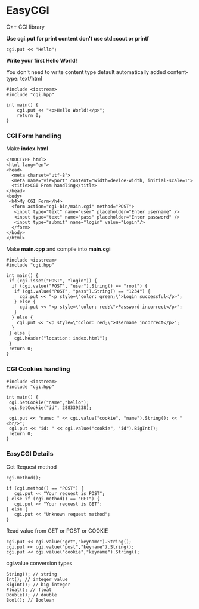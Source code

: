 # EasyCGI
<p>C++ CGI library</p>

<b>Use cgi.put for print content don't use std::cout or printf</b>

```
cgi.put << "Hello";
```

<b>Write your first Hello World!</b>
<p>You don't need to write content type 
default automatically added content-type: text/html</p>

```
#include <iostream>
#include "cgi.hpp"

int main() {
    cgi.put << "<p>Hello World!</p>";
    return 0;
}
```

<h3>CGI Form handling</h3>

<p>Make <b>index.html</b></p>

```
<!DOCTYPE html>
<html lang="en">
<head>
  <meta charset="utf-8">
  <meta name="viewport" content="width=device-width, initial-scale=1">
  <title>CGI From handling</title>
</head>
<body>
 <h4>My CGI Form</h4>
  <form action="cgi-bin/main.cgi" method="POST">
   <input type="text" name="user" placeholder="Enter username" />
   <input type="text" name="pass" placeholder="Enter password" />
   <input type="submit" name="login" value="Login"/>
  </form>
</body>
</html>
```

<p>Make <b>main.cpp</b> and compile into <b>main.cgi</b></p>

```
#include <iostream>
#include "cgi.hpp"

int main() {
 if (cgi.isset("POST", "login")) {
  if (cgi.value("POST", "user").String() == "root") {
   if (cgi.value("POST", "pass").String() == "1234") {
     cgi.put << "<p style=\"color: green;\">Login successful</p>";
   } else {
     cgi.put << "<p style=\"color: red;\">Password incorrect</p>";
   }
  } else {
    cgi.put << "<p style=\"color: red;\">Username incorrect</p>";
  }
 } else {
   cgi.header("location: index.html");
 }
 return 0;
}
```

<h3>CGI Cookies handling</h3>

```
#include <iostream>
#include "cgi.hpp"

int main() {
 cgi.SetCookie("name","hello");
 cgi.SetCookie("id", 288339238);

 cgi.put << "name: " << cgi.value("cookie", "name").String(); << "<br/>";
 cgi.put << "id: " << cgi.value("cookie", "id").BigInt();
 return 0;
}
```

<h3>EasyCGI Details</h3>

<p>Get Request method</p>

```
cgi.method();
```

```
if (cgi.method() == "POST") {
   cgi.put << "Your request is POST";
} else if (cgi.method() == "GET") {
   cgi.put << "Your request is GET";
} else {
   cgi.put << "Unknown request method";
}
```

<p>Read value from GET or POST or COOKIE</p>

```
cgi.put << cgi.value("get","keyname").String();
cgi.put << cgi.value("post","keyname").String();
cgi.put << cgi.value("cookie","keyname").String();
```

<p>cgi.value conversion types</p>

```
String(); // string
Int(); // integer value
BigInt(); // big integer
Float(); // float
Double(); // double
Bool(); // Boolean
```
